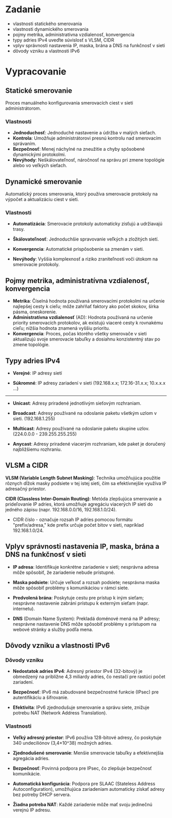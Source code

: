 # Zadanie

- vlastnosti statického smerovania
- vlastnosti dynamického smerovania
- pojmy metrika, administratívna vzdialenosť, konvergencia
- typy adries IPv4 uveďte súvislosť s VLSM, CIDR
- vplyv správnosti nastavenia IP, maska, brána a DNS na funkčnosť v sieti
- dôvody vzniku a vlastnosti IPv6

# Vypracovanie

## Statické smerovanie

Proces manuálneho konfigurovania smerovacích ciest v sieti administrátorom.

### Vlastnosti

- **Jednoduchosť**: Jednoduché nastavenie a údržba v malých sieťach.
- **Kontrola**: Umožňuje administrátorovi presnú kontrolu nad smerovacím správaním.
- **Bezpečnosť**: Menej náchylné na zneužitie a chyby spôsobené dynamickými protokolmi.
- **Nevýhody**: Neškálovateľnosť, náročnosť na správu pri zmene topológie alebo vo veľkých sieťach.

## Dynamické smerovanie

Automatický proces smerovania, ktorý používa smerovacie protokoly na výpočet a aktualizáciu ciest v sieti.

### Vlastnosti

- **Automatizácia**: Smerovacie protokoly automaticky zisťujú a udržiavajú trasy.

- **Škálovateľnosť**: Jednoduchšie spravovanie veľkých a zložitých sietí.
- **Konvergencia**: Automatické prispôsobenie sa zmenám v sieti.
- **Nevýhody**: Vyššia komplexnosť a riziko zraniteľnosti voči útokom na smerovacie protokoly.

## Pojmy metrika, administratívna vzdialenosť, konvergencia

- **Metrika**: Číselná hodnota používaná smerovacími protokolmi na určenie najlepšej cesty k cieľu; môže zahŕňať faktory ako počet skokov, šírka pásma, oneskorenie.
- **Administratívna vzdialenosť** (AD): Hodnota používaná na určenie priority smerovacích protokolov, ak existujú viaceré cesty k rovnakému cieľu; nižšia hodnota znamená vyššiu prioritu.
- **Konvergencia**: Proces, počas ktorého všetky smerovače v sieti aktualizujú svoje smerovacie tabuľky a dosiahnu konzistentný stav po zmene topológie.

## Typy adries IPv4

- **Verejné**: IP adresy sietí

- **Súkromné**: IP adresy zariadení v sieti (192.168.x.x; 172.16-31.x.x; 10.x.x.x ...)

---

- **Unicast**: Adresy priradené jednotlivým sieťovým rozhraniam.

- **Broadcast**: Adresy používané na odoslanie paketu všetkým uzlom v sieti. (192.168.1.255)
- **Multicast**: Adresy používané na odoslanie paketu skupine uzlov. (224.0.0.0 - 239.255.255.255)
- **Anycast**: Adresy priradené viacerým rozhraniam, kde paket je doručený najbližšiemu rozhraniu.

## VLSM a CIDR

**VLSM (Variable Length Subnet Masking)**: Technika umožňujúca použitie rôznych dĺžok masky podsiete v tej istej sieti, čím sa efektívnejšie využíva IP adresačný priestor.

**CIDR (Classless Inter-Domain Routing)**: Metóda zlepšujúca smerovanie a prideľovanie IP adries, ktorá umožňuje agregáciu viacerých IP sietí do jedného zápisu (napr. 192.168.0.0/16, 192.168.1.0/24).

- CIDR číslo - označuje rozsah IP adries pomocou formátu "prefix/adresa," kde prefix určuje počet bitov v sieti, napríklad 192.168.1.0/24.

## Vplyv správnosti nastavenia IP, maska, brána a DNS na funkčnosť v sieti

- **IP adresa**: Identifikuje konkrétne zariadenie v sieti; nesprávna adresa môže spôsobiť, že zariadenie nebude prístupné.

- **Maska podsiete**: Určuje veľkosť a rozsah podsiete; nesprávna maska môže spôsobiť problémy s komunikáciou v rámci siete.
- **Predvolená brána**: Poskytuje cestu pre prístup k iným sieťam; nesprávne nastavenie zabráni prístupu k externým sieťam (napr. internetu).
- **DNS** (Domain Name System): Prekladá doménové mená na IP adresy; nesprávne nastavenie DNS môže spôsobiť problémy s prístupom na webové stránky a služby podľa mena.

## Dôvody vzniku a vlastnosti IPv6

### Dôvody vzniku

- **Nedostatok adries IPv4**: Adresný priestor IPv4 (32-bitový) je obmedzený na približne 4,3 miliardy adries, čo nestačí pre rastúci počet zariadení.

- **Bezpečnosť**: IPv6 má zabudované bezpečnostné funkcie (IPsec) pre autentifikáciu a šifrovanie.
- **Efektivita**: IPv6 zjednodušuje smerovanie a správu siete, znižuje potrebu NAT (Network Address Translation).

### Vlastnosti

- **Veľký adresný priestor**: IPv6 používa 128-bitové adresy, čo poskytuje 340 undeciliónov (3,4×10^38) možných adries.

- **Zjednodušené smerovanie**: Menšie smerovacie tabuľky a efektívnejšia agregácia adries.
- **Bezpečnosť**: Povinná podpora pre IPsec, čo zlepšuje bezpečnosť komunikácie.
- **Automatická konfigurácia**: Podpora pre SLAAC (Stateless Address Autoconfiguration), umožňujúca zariadeniam automaticky získať adresy bez potreby DHCP servera.
- **Žiadna potreba NAT**: Každé zariadenie môže mať svoju jedinečnú verejnú IP adresu.
